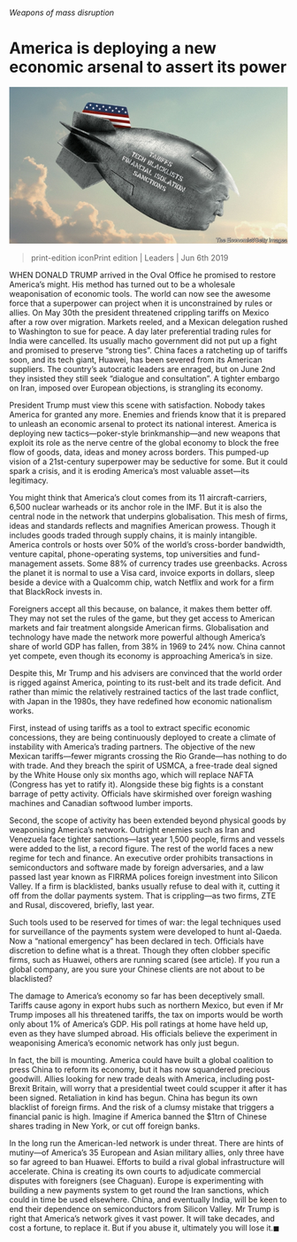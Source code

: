 ###### Weapons of mass disruption

# America is deploying a new economic arsenal to assert its power 

![image](images/20190608_LDD001_0.jpg) 

> print-edition iconPrint edition | Leaders | Jun 6th 2019 

WHEN DONALD TRUMP arrived in the Oval Office he promised to restore America’s might. His method has turned out to be a wholesale weaponisation of economic tools. The world can now see the awesome force that a superpower can project when it is unconstrained by rules or allies. On May 30th the president threatened crippling tariffs on Mexico after a row over migration. Markets reeled, and a Mexican delegation rushed to Washington to sue for peace. A day later preferential trading rules for India were cancelled. Its usually macho government did not put up a fight and promised to preserve “strong ties”. China faces a ratcheting up of tariffs soon, and its tech giant, Huawei, has been severed from its American suppliers. The country’s autocratic leaders are enraged, but on June 2nd they insisted they still seek “dialogue and consultation”. A tighter embargo on Iran, imposed over European objections, is strangling its economy. 

President Trump must view this scene with satisfaction. Nobody takes America for granted any more. Enemies and friends know that it is prepared to unleash an economic arsenal to protect its national interest. America is deploying new tactics—poker-style brinkmanship—and new weapons that exploit its role as the nerve centre of the global economy to block the free flow of goods, data, ideas and money across borders. This pumped-up vision of a 21st-century superpower may be seductive for some. But it could spark a crisis, and it is eroding America’s most valuable asset—its legitimacy. 

You might think that America’s clout comes from its 11 aircraft-carriers, 6,500 nuclear warheads or its anchor role in the IMF. But it is also the central node in the network that underpins globalisation. This mesh of firms, ideas and standards reflects and magnifies American prowess. Though it includes goods traded through supply chains, it is mainly intangible. America controls or hosts over 50% of the world’s cross-border bandwidth, venture capital, phone-operating systems, top universities and fund-management assets. Some 88% of currency trades use greenbacks. Across the planet it is normal to use a Visa card, invoice exports in dollars, sleep beside a device with a Qualcomm chip, watch Netflix and work for a firm that BlackRock invests in. 

Foreigners accept all this because, on balance, it makes them better off. They may not set the rules of the game, but they get access to American markets and fair treatment alongside American firms. Globalisation and technology have made the network more powerful although America’s share of world GDP has fallen, from 38% in 1969 to 24% now. China cannot yet compete, even though its economy is approaching America’s in size. 

Despite this, Mr Trump and his advisers are convinced that the world order is rigged against America, pointing to its rust-belt and its trade deficit. And rather than mimic the relatively restrained tactics of the last trade conflict, with Japan in the 1980s, they have redefined how economic nationalism works. 

First, instead of using tariffs as a tool to extract specific economic concessions, they are being continuously deployed to create a climate of instability with America’s trading partners. The objective of the new Mexican tariffs—fewer migrants crossing the Rio Grande—has nothing to do with trade. And they breach the spirit of USMCA, a free-trade deal signed by the White House only six months ago, which will replace NAFTA (Congress has yet to ratify it). Alongside these big fights is a constant barrage of petty activity. Officials have skirmished over foreign washing machines and Canadian softwood lumber imports. 

Second, the scope of activity has been extended beyond physical goods by weaponising America’s network. Outright enemies such as Iran and Venezuela face tighter sanctions—last year 1,500 people, firms and vessels were added to the list, a record figure. The rest of the world faces a new regime for tech and finance. An executive order prohibits transactions in semiconductors and software made by foreign adversaries, and a law passed last year known as FIRRMA polices foreign investment into Silicon Valley. If a firm is blacklisted, banks usually refuse to deal with it, cutting it off from the dollar payments system. That is crippling—as two firms, ZTE and Rusal, discovered, briefly, last year. 

Such tools used to be reserved for times of war: the legal techniques used for surveillance of the payments system were developed to hunt al-Qaeda. Now a “national emergency” has been declared in tech. Officials have discretion to define what is a threat. Though they often clobber specific firms, such as Huawei, others are running scared (see article). If you run a global company, are you sure your Chinese clients are not about to be blacklisted? 

The damage to America’s economy so far has been deceptively small. Tariffs cause agony in export hubs such as northern Mexico, but even if Mr Trump imposes all his threatened tariffs, the tax on imports would be worth only about 1% of America’s GDP. His poll ratings at home have held up, even as they have slumped abroad. His officials believe the experiment in weaponising America’s economic network has only just begun. 

 

In fact, the bill is mounting. America could have built a global coalition to press China to reform its economy, but it has now squandered precious goodwill. Allies looking for new trade deals with America, including post-Brexit Britain, will worry that a presidential tweet could scupper it after it has been signed. Retaliation in kind has begun. China has begun its own blacklist of foreign firms. And the risk of a clumsy mistake that triggers a financial panic is high. Imagine if America banned the $1trn of Chinese shares trading in New York, or cut off foreign banks. 

In the long run the American-led network is under threat. There are hints of mutiny—of America’s 35 European and Asian military allies, only three have so far agreed to ban Huawei. Efforts to build a rival global infrastructure will accelerate. China is creating its own courts to adjudicate commercial disputes with foreigners (see Chaguan). Europe is experimenting with building a new payments system to get round the Iran sanctions, which could in time be used elsewhere. China, and eventually India, will be keen to end their dependence on semiconductors from Silicon Valley. Mr Trump is right that America’s network gives it vast power. It will take decades, and cost a fortune, to replace it. But if you abuse it, ultimately you will lose it.◼ 


